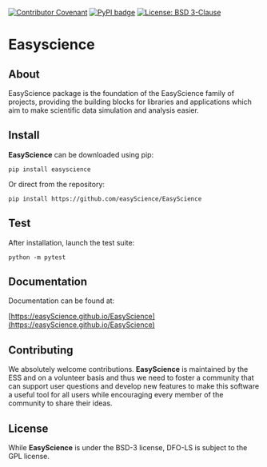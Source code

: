 [![Contributor Covenant](https://img.shields.io/badge/Contributor%20Covenant-2.1-4baaaa.svg)](CODE_OF_CONDUCT.md)
[![PyPI badge](http://img.shields.io/pypi/v/EasyScience.svg)](https://pypi.python.org/pypi/EasyScience)
[![License: BSD 3-Clause](https://img.shields.io/badge/License-BSD%203--Clause-blue.svg)](LICENSE)


# Easyscience

## About

EasyScience package is the foundation of the EasyScience family of projects, providing the building blocks for libraries and applications
which aim to make scientific data simulation and analysis easier.

## Install

**EasyScience** can be downloaded using pip:

```pip install easyscience```

Or direct from the repository:

```pip install https://github.com/easyScience/EasyScience```

## Test

After installation, launch the test suite:

```python -m pytest```

## Documentation

Documentation can be found at:

[https://easyScience.github.io/EasyScience](https://easyScience.github.io/EasyScience)

## Contributing
We absolutely welcome contributions. **EasyScience** is maintained by the ESS and on a volunteer basis and thus we need to foster a community that can support user questions and develop new features to make this software a useful tool for all users while encouraging every member of the community to share their ideas.

## License
While **EasyScience** is under the BSD-3 license, DFO-LS is subject to the GPL license.


